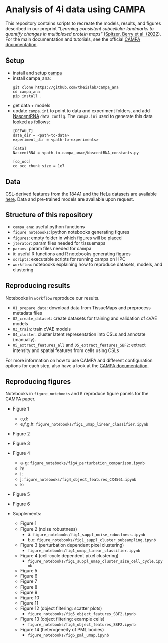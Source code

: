 # Analysis of 4i data using CAMPA
This repository contains scripts to recreate the models, results, and figures described in 
our preprint 
*"Learning consistent subcellular landmarks to quantify changes in multiplexed protein maps"* 
([Spitzer, Berry et al. (2022]()).
For the main documentation and tutorials, see the official [CAMPA documentation](https://campa.readthedocs.io/).

## Setup
- install and setup [campa](https://github.com/theislab/campa)
- install campa_ana:
  ```
  git clone https://github.com/theislab/campa_ana
  cd campa_ana
  pip install .
  ```
- get data + models
- update `campa.ini` to point to data and experiment folders, 
  and add [NascentRNA](https://github.com/theislab/campa_ana/blob/main/NascentRNA_constants.py) `data_config`.
  The `campa.ini` used to generate this data looked as follows:
  ```
  [DEFAULT]
  data_dir = <path-to-data>
  experiment_dir = <path-to-experiments>

  [data]
  NascentRNA = <path-to-campa_ana>/NascentRNA_constants.py

  [co_occ]
  co_occ_chunk_size = 1e7
  ```

## Data
CSL-derived features from the 184A1 and the HeLa datasets are available [here](https://doi.org/10.6084/m9.figshare.19699651).
Data and pre-trained models are available upon request. 

## Structure of this repository
- `campa_ana`: useful python functions
- `figure_notebooks`: ipython notebooks generating figures
- `figures`: empty folder in which figures will be placed
- `jterator`: param files needed for tissuemaps
- `params`: param files needed for campa
- `R`: useful R functions and R notebooks generating figures
- `scripts`: executable scripts for running campa on HPC
- `workflow`: notebooks explaining how to reproduce datasets, models, and clustering 

## Reproducing results
Notebooks in `workflow` reproduce our results. 
- `01_prepare_data`: download data from TissueMaps and preprocess metadata files
- `02_create_dataset`: create datasets for training and validation of cVAE models
- `03_train`: train cVAE models
- `04_cluster`: cluster latent representation into CSLs and annotate (manually).
- `05_extract_features_all` and `05_extract_features_SBF2`: extract intensity and spatial features from cells using CSLs

For more information on how to use CAMPA and different configuration options for each step, also have a look at the [CAMPA documentation](https://campa.readthedocs.io/).

## Reproducing figures
Notebooks in `figure_notebooks` and `R` reproduce figure panels for the CAMPA paper.

- Figure 1
    - c,d: 
    - e,f,g,h: `figure_notebooks/fig1_umap_linear_classifier.ipynb`
- Figure 2
- Figure 3
- Figure 4
    - a-g: `figure_notebooks/fig4_perturbation_comparison.ipynb`
    - h:
    - i:
    - j: `figure_notebooks/fig4_object_features_CX4561.ipynb`
    - k:
- Figure 5
- Figure 6

- Supplements:
    - Figure 1
    - Figure 2 (noise robustness)
        - a: `figure_notebooks/fig1_suppl_noise_robustness.ipynb`
        - b,c: `figure_notebooks/fig1_suppl_cluster_subsampling.ipynb`
    - Figure 3 (perturbation dependent pixel clustering)
        - `figure_notebooks/fig1_umap_linear_classifier.ipynb`
    - Figure 4 (cell-cycle dependent pixel clustering)
        - `figure_notebooks/fig1_suppl_umap_cluster_size_cell_cycle.ipynb`
    - Figure 5
    - Figure 6
    - Figure 7
    - Figure 8
    - Figure 9
    - Figure 10
    - Figure 11
    - Figure 12 (object filtering: scatter plots)
        - `figure_notebooks/fig5_object_features_SBF2.ipynb`
    - Figure 13 (object filtering: example cells)
        - `figure_notebooks/fig5_object_features_SBF2.ipynb`
    - Figure 14 (heterogeneity of PML bodies)
        - `figure_notebooks/fig6_pml_umap.ipynb`

